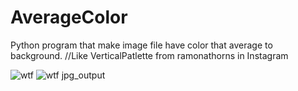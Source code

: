 # AverageColor
Python program that make image file have color that average to background. //Like VerticalPatlette from ramonathorns in Instagram

![wtf](https://user-images.githubusercontent.com/40863067/67502854-cc133a80-f6b0-11e9-86fd-cb1bd10041d5.jpg) ![wtf jpg_output](https://user-images.githubusercontent.com/40863067/67502887-d6cdcf80-f6b0-11e9-819c-399bc6ec82cd.jpg)

